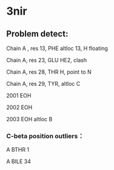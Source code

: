 # 3nir
## Problem detect:

Chain A , res 13, PHE altloc 13, H floating

Chain A, res 23, GLU HE2, clash

Chain A, res 28, THR H, point to N

Chain A, res 29, TYR, altloc C 

2001 EOH

2002 EOH 

2003 EOH altloc B


### C-beta position outliers：

A BTHR 1

A BILE 34
